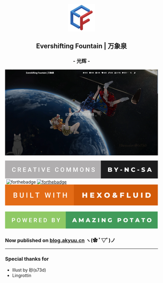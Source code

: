 <div align="center">
<img width="90" src="source/resources/pictures/fluid.png" alt="logo">
<h2>Evershifting Fountain | 万象泉</h2>
<h3>- 光辉 -</h3>
</div>

[![](readme_resources/ef.webp)](https://blog.akyuu.cn)

[![forthebadge](readme_resources/creative-commons-by-nc-sa.svg)](https://creativecommons.org/licenses/by-nc-sa/4.0/)&nbsp;![forthebadge](https://forthebadge.com/images/badges/made-with-markdown.svg)&nbsp;[![forthebadge](https://forthebadge.com/images/badges/contains-cat-gifs.svg)](https://uof.edu.kg/imacat/)&nbsp;[![forthebadge](readme_resources/built-with-hexo&fluid.svg)](https://hexo.io/)&nbsp;![forthebadge](readme_resources/powered-by-amazing-potato.svg)  

### Now published on [blog.akyuu.cn](https://blog.akyuu.cn) ヽ(✿ ﾟ▽ﾟ)ノ

---

### Special thanks for
 - Illust by 砂(s73d)
 - Lingrottin
